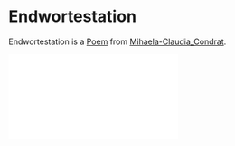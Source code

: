 # Endwortestation <a id="0"/>

Endwortestation is a [Poem](60005002.md) from [Mihaela-Claudia_Condrat](1971091181.md).

![endwortestation](400000223.txt)

